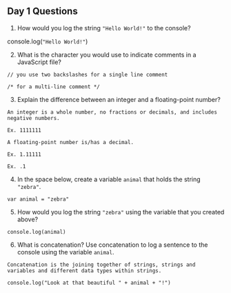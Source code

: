 ## Day 1 Questions

1. How would you log the string `"Hello World!"` to the console?

console.log(`"Hello World!"`)


2. What is the character you would use to indicate comments in a JavaScript file?

```
// you use two backslashes for a single line comment 

/* for a multi-line comment */
```

3. Explain the difference between an integer and a floating-point number?
```
An integer is a whole number, no fractions or decimals, and includes negative numbers. 

Ex. 1111111
```
```
A floating-point number is/has a decimal. 

Ex. 1.11111
  
Ex. .1
```

4. In the space below, create a variable `animal` that holds the string `"zebra"`.
```
var animal = "zebra"
```

5. How would you log the string `"zebra"` using the variable that you created above?
```
console.log(animal)
```

6. What is concatenation? Use concatenation to log a sentence to the console using the variable `animal`.
```
Concatenation is the joining together of strings, strings and variables and different data types within strings.

console.log("Look at that beautiful " + animal + "!")
```
